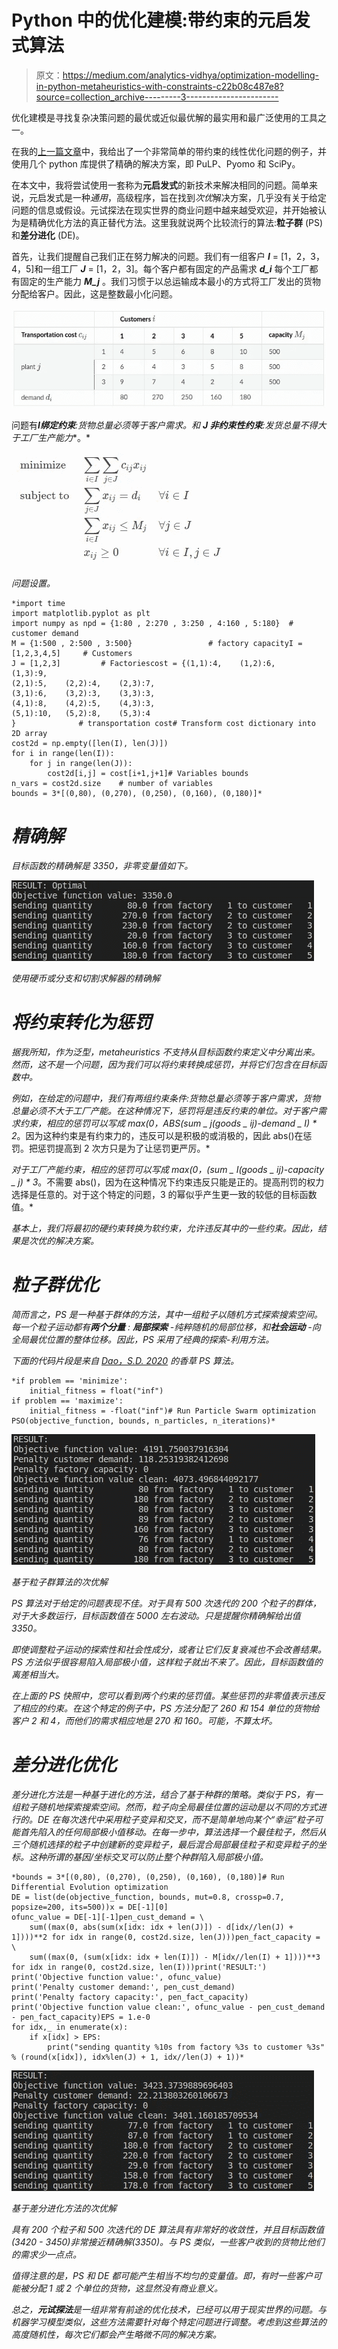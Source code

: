 # Python 中的优化建模:带约束的元启发式算法

> 原文：<https://medium.com/analytics-vidhya/optimization-modelling-in-python-metaheuristics-with-constraints-c22b08c487e8?source=collection_archive---------3----------------------->

优化建模是寻找复杂决策问题的最优或近似最优解的最实用和最广泛使用的工具之一。

在我的[上一篇文章](/analytics-vidhya/optimization-modelling-in-python-scipy-pulp-and-pyomo-d392376109f4)中，我给出了一个非常简单的带约束的线性优化问题的例子，并使用几个 python 库提供了精确的解决方案，即 PuLP、Pyomo 和 SciPy。

在本文中，我将尝试使用一套称为**元启发式**的新技术来解决相同的问题。简单来说，元启发式是一种*通用*，高级程序，旨在找到*次优*解决方案，几乎没有关于给定问题的信息或假设。元试探法在现实世界的商业问题中越来越受欢迎，并开始被认为是精确优化方法的真正替代方法。这里我就说两个比较流行的算法:**粒子群** (PS)和**差分进化** (DE)。

首先，让我们提醒自己我们正在努力解决的问题。我们有一组客户 ***I*** = [1，2，3，4，5]和一组工厂 ***J*** = [1，2，3]。每个客户都有固定的产品需求 ***d_i*** 每个工厂都有固定的生产能力 ***M_j*** 。我们习惯于以总运输成本最小的方式将工厂发出的货物分配给客户。因此，这是整数最小化问题。

![](img/5fd2d71884064ed23c0ea94af62a4a08.png)

问题有***I******绑定约束**:货物总量**必须等于**客户需求。和 ***J* 非约束性约束**:发货总量**不得大于工厂生产能力**。*

*![](img/ff000bf575fef3dd811cb4ecea5e2843.png)*

*问题设置。*

```
*import time
import matplotlib.pyplot as plt
import numpy as npd = {1:80 , 2:270 , 3:250 , 4:160 , 5:180}  # customer demand
M = {1:500 , 2:500 , 3:500}                 # factory capacityI = [1,2,3,4,5]     # Customers
J = [1,2,3]         # Factoriescost = {(1,1):4,    (1,2):6,    (1,3):9,
(2,1):5,    (2,2):4,    (2,3):7,
(3,1):6,    (3,2):3,    (3,3):3,
(4,1):8,    (4,2):5,    (4,3):3,
(5,1):10,   (5,2):8,    (5,3):4
}              # transportation cost# Transform cost dictionary into 2D array
cost2d = np.empty([len(I), len(J)])
for i in range(len(I)):
    for j in range(len(J)):
        cost2d[i,j] = cost[i+1,j+1]# Variables bounds
n_vars = cost2d.size    # number of variables
bounds = 3*[(0,80), (0,270), (0,250), (0,160), (0,180)]*
```

# ***精确解***

*目标函数的精确解是 3350，非零变量值如下。*

*![](img/7cf394694d591a8781620c762d4b4c7d.png)*

*使用硬币或分支和切割求解器的精确解*

# *将约束转化为惩罚*

*据我所知，作为泛型，metaheuristics 不支持从目标函数约束定义中分离出来。然而，这不是一个问题，因为我们可以将约束转换成惩罚，并将它们包含在目标函数中。*

*例如，在给定的问题中，我们有两组约束条件:货物总量必须等于客户需求，货物总量必须不大于工厂产能。在这种情况下，惩罚将是违反约束的单位。对于客户需求约束，相应的惩罚可以写成 **max(0，ABS(sum _ j(goods _ ij)-demand _ I)* * 2**。因为这种约束是有约束力的，违反可以是积极的或消极的，因此 abs()在惩罚。把惩罚提高到 2 次方只是为了让惩罚更严厉。*

*对于工厂产能约束，相应的惩罚可以写成 **max(0，(sum _ I(goods _ ij)-capacity _ j)* * 3**。不需要 abs()，因为在这种情况下约束违反只能是正的。提高刑罚的权力选择是任意的。对于这个特定的问题，3 的幂似乎产生更一致的较低的目标函数值。*

*基本上，我们将最初的硬约束转换为软约束，允许违反其中的一些约束。因此，结果是次优的解决方案。*

# *粒子群优化*

*简而言之，PS 是一种基于群体的方法，其中一组粒子以随机方式探索搜索空间。每一个粒子运动都有**两个分量** : **局部探索** -纯粹随机的局部位移，和**社会运动** -向全局最优位置的整体位移。因此，PS 采用了经典的探索-利用方法。*

*下面的代码片段是来自 [Dao，S.D. 2020](https://learnwithpanda.com/2020/05/19/particle-swarm-optimization-pso-for-constrained-optimization-problems/) 的香草 PS 算法。*

```
*if problem == 'minimize':
    initial_fitness = float("inf")
if problem == 'maximize':
    initial_fitness = -float("inf")# Run Particle Swarm optimization
PSO(objective_function, bounds, n_particles, n_iterations)*
```

*![](img/728f2e3a8b9445d868b69960713348ec.png)*

*基于粒子群算法的次优解*

*PS 算法对于给定的问题表现不佳。对于具有 500 次迭代的 200 个粒子的群体，对于大多数运行，目标函数值在 5000 左右波动。只是提醒你精确解给出值 3350。*

*即使调整粒子运动的探索性和社会性成分，或者让它们反复衰减也不会改善结果。PS 方法似乎很容易陷入局部极小值，这样粒子就出不来了。因此，目标函数值的离差相当大。*

*在上面的 PS 快照中，您可以看到两个约束的惩罚值。某些惩罚的非零值表示违反了相应的约束。在这个特定的例子中，PS 方法分配了 260 和 154 单位的货物给客户 2 和 4，而他们的需求相应地是 270 和 160。可能，不算太坏。*

# *差分进化优化*

*差分进化方法是一种基于进化的方法，结合了基于种群的策略。类似于 PS，有一组粒子随机地探索搜索空间。然而，粒子向全局最佳位置的运动是以不同的方式进行的。DE 在每次迭代中采用粒子变异和交叉，而不是简单地向某个“幸运”粒子可能首先陷入的任何局部极小值移动。在每一步中，算法选择一个最佳粒子，然后从三个随机选择的粒子中创建新的变异粒子，最后混合局部最佳粒子和变异粒子的坐标。这种所谓的基因/坐标交叉可以防止整个种群陷入局部极小值。*

```
*bounds = 3*[(0,80), (0,270), (0,250), (0,160), (0,180)]# Run Differential Evolution optimization
DE = list(de(objective_function, bounds, mut=0.8, crossp=0.7, popsize=200, its=500))x = DE[-1][0]
ofunc_value = DE[-1][-1]pen_cust_demand = \
    sum((max(0, abs(sum(x[idx: idx + len(J)]) - d[idx//len(J) +  1])))**2 for idx in range(0, cost2d.size, len(J)))pen_fact_capacity = \
    sum((max(0, (sum(x[idx: idx + len(I)]) - M[idx//len(I) + 1])))**3 for idx in range(0, cost2d.size, len(I)))print('RESULT:')
print('Objective function value:', ofunc_value)
print('Penalty customer demand:', pen_cust_demand)
print('Penalty factory capacity:', pen_fact_capacity)
print('Objective function value clean:', ofunc_value - pen_cust_demand - pen_fact_capacity)EPS = 1.e-0
for idx,_ in enumerate(x):
    if x[idx] > EPS:
        print("sending quantity %10s from factory %3s to customer %3s" % (round(x[idx]), idx%len(J) + 1, idx//len(J) + 1))*
```

*![](img/9252017dd6ee0b808728c33349210489.png)*

*基于差分进化方法的次优解*

*具有 200 个粒子和 500 次迭代的 DE 算法具有非常好的收敛性，并且目标函数值(3420 - 3450)非常接近精确解(3350)。与 PS 类似，一些客户收到的货物比他们的需求少一点点。*

*值得注意的是，PS 和 DE 都可能产生相当不均匀的变量值。即，有时一些客户可能被分配 1 或 2 个单位的货物，这显然没有商业意义。*

*总之，**元试探法**是一组非常有前途的优化技术，已经可以用于现实世界的问题。与机器学习模型类似，这些方法需要针对每个特定问题进行调整。考虑到这些算法的高度随机性，每次它们都会产生略微不同的解决方案。*
